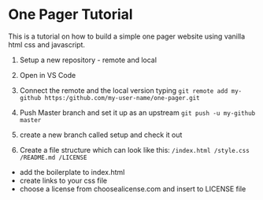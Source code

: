 # One Pager Tutorial

This is a tutorial on how to build a simple one pager website using vanilla html css and javascript.

1. Setup a new repository - remote and local 

2. Open in VS Code 

3. Connect the remote and the local version typing 
`git remote add my-github https:/github.com/my-user-name/one-pager.git`

4. Push Master branch and set it up as an upstream `git push -u my-github master`

5. create a new branch called setup and check it out

6. Create a file structure 
which can look like this:
 `/index.html
/style.css
/README.md
/LICENSE`
  - add the boilerplate to index.html
  - create links to your css file
  - choose a license from choosealicense.com and insert to LICENSE file
  
